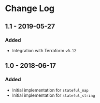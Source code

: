 # Change Log

## 1.1 - 2019-05-27

### Added

- Integration with Terraform `v0.12`

## 1.0 - 2018-06-17

### Added

- Initial implementation for `stateful_map`
- Initial implementation for `stateful_string`
